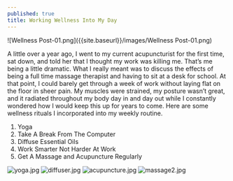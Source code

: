 ```yaml
---
published: true
title: Working Wellness Into My Day
---
```


![Wellness Post-01.png]({{site.baseurl}}/images/Wellness Post-01.png)

  A little over a year ago, I went to my current acupuncturist for the first time, sat down, and told her that I thought my work was killing me. That’s me being a little dramatic. What I really meant was to discuss the effects of being a full time massage therapist and having to sit at a desk for school. At that point, I could barely get through a week of work without laying flat on the floor in sheer pain. My muscles were strained, my posture wasn’t great, and it radiated throughout my body day in and day out while I constantly wondered how I would keep this up for years to come. Here are some wellness rituals I incorporated into my weekly routine.

  1. Yoga
  2. Take A Break From The Computer 
  3. Diffuse Essential Oils
  4. Work Smarter Not Harder At Work
  5. Get A Massage and Acupuncture Regularly
  
  ![yoga.jpg]({{site.baseurl}}/images/yoga.jpg)
  ![diffuser.jpg]({{site.baseurl}}/images/diffuser.jpg)
  ![acupuncture.jpg]({{site.baseurl}}/images/acupuncture.jpg)
  ![massage2.jpg]({{site.baseurl}}/images/massage2.jpg)